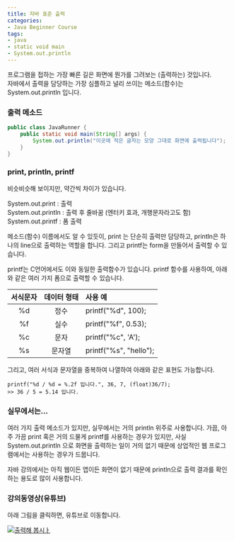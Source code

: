 ```yaml
---
title: 자바 표준 출력
categories:
- Java Beginner Course
tags:
- java
- static void main
- System.out.println
---
```


프로그램을 접하는 가장 빠른 길은 화면에 뭔가를 그려보는 (출력하는) 것입니다.   
자바에서 출력을 담당하는 가장 심플하고 널리 쓰이는 메소드(함수)는 System.out.println 입니다.

### 출력 메소드

```java
public class JavaRunner {	
	public static void main(String[] args) {
		System.out.println("이곳에 적은 글자는 모양 그대로 화면에 출력됩니다");		
	}
}
```

### print, println, printf

비슷비슷해 보이지만, 약간씩 차이가 있습니다.

System.out.print : 출력   
System.out.println : 출력 후 줄바꿈 (엔터키 효과, 개행문자라고도 함)   
System.out.printf : 폼 출력

메소드(함수) 이름에서도 알 수 있듯이, print 는 단순히 출력만 담당하고, println은 하나의 line으로 출력하는 역할을 합니다. 그리고 printf는 form을 만들어서 출력할 수 있습니다.

printf는 C언어에서도 이와 동일한 출력함수가 있습니다.  printf 함수를 사용하여, 아래와 같은 여러 가지 폼으로 출력할 수 있습니다.


| 서식문자 | 데이터 형태 | 사용 예 |
|:---:|:---:|:---|
| %d | 정수 | printf("%d", 100); |
| %f | 실수 |  printf("%f", 0.53); |
| %c | 문자 |  printf("%c", 'A'); |
| %s | 문자열 |  printf("%s", "hello"); |

그리고, 여러 서식과 문자열을 중복하여 나열하여 아래와 같은 표현도 가능합니다.

```
printf("%d / %d = %.2f 입니다.", 36, 7, (float)36/7);
>> 36 / 5 = 5.14 입니다.
```

### 실무에서는...

여러 가지 출력 메소드가 있지만, 실무에서는 거의 println 위주로 사용합니다. 가끔, 아주 가끔 print 혹은 거의 드물게 printf를 사용하는 경우가 있지만, 사실 System.out.println 으로 화면을 출력하는 일이 거의 없기 때문에 상업적인 웹 프로그램에서는 사용하는 경우가 드뭅니다.   

자바 강의에서는 아직 웹이든 앱이든 화면이 없기 때문에 println으로 출력 결과를 확인하는 용도로 많이 사용합니다.

### 강의동영상(유튜브)

아래 그림을 클릭하면, 유튜브로 이동합니다.

[![출력해 봅시ㅏ](https://i9.ytimg.com/vi/Yijfbn5SzwA/mq1.jpg?sqp=CLSF4vsF&rs=AOn4CLCxbJxta2X8EKMQhwn6IBhcq2eGdQ)](https://youtu.be/Yijfbn5SzwA)
